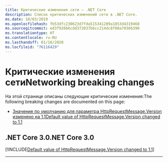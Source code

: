 ```yaml
---
title: Критические изменения сети — .NET Core
description: Список критических изменений сети в .NET Core.
ms.date: 10/03/2019
ms.openlocfilehash: fb53dfc230623d7fda515341209a1853d4319468
ms.sourcegitcommit: ed3f926b6cdd372037bbcc214dc8f08a70366390
ms.translationtype: HT
ms.contentlocale: ru-RU
ms.lasthandoff: 01/16/2020
ms.locfileid: "76116429"
---
```

# <a name="networking-breaking-changes"></a><span data-ttu-id="90837-103">Критические изменения сети</span><span class="sxs-lookup"><span data-stu-id="90837-103">Networking breaking changes</span></span>

<span data-ttu-id="90837-104">На этой странице описаны следующие критические изменения:</span><span class="sxs-lookup"><span data-stu-id="90837-104">The following breaking changes are documented on this page:</span></span>

- [<span data-ttu-id="90837-105">Значение по умолчанию для параметра HttpRequestMessage.Version изменено на 1.1</span><span class="sxs-lookup"><span data-stu-id="90837-105">Default value of HttpRequestMessage.Version changed to 1.1</span></span>](#default-value-of-httprequestmessageversion-changed-to-11)

## <a name="net-core-30"></a><span data-ttu-id="90837-106">.NET Core 3.0</span><span class="sxs-lookup"><span data-stu-id="90837-106">.NET Core 3.0</span></span>

[!INCLUDE[Default value of HttpRequestMessage.Version changed to 1.1](~/includes/core-changes/networking/3.0/httprequestmessage-version-change.md)]

***
